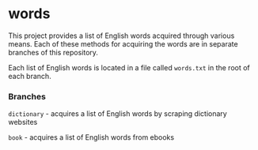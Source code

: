 # words
This project provides a list of English words acquired through various means. Each of these methods for acquiring the words are in separate branches of this repository.

Each list of English words is located in a file called `words.txt` in the root of each branch.

### Branches

`dictionary` - acquires a list of English words by scraping dictionary websites

`book` - acquires a list of English words from ebooks
